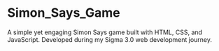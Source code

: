 # Simon_Says_Game
A simple yet engaging Simon Says game built with HTML, CSS, and JavaScript. Developed during my Sigma 3.0 web development journey.

